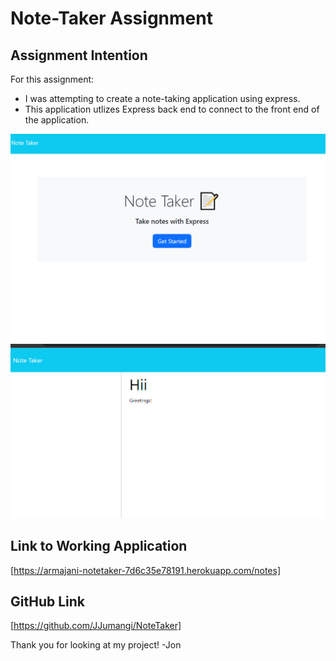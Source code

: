 # **Note-Taker Assignment**

## **Assignment Intention**

For this assignment:

- I was attempting to create a note-taking application using express.
- This application utlizes Express back end to connect to the front end of the application.

![Alt text](<images/Screenshot 2023-08-16 100556.png>)
![Alt text](<images/Screenshot 2023-08-16 100613.png>)

## **Link to Working Application**

[https://armajani-notetaker-7d6c35e78191.herokuapp.com/notes]

## **GitHub Link**

[https://github.com/JJumangi/NoteTaker]

Thank you for looking at my project!
-Jon
